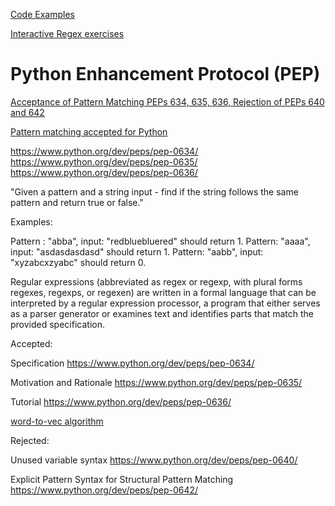 [Code Examples](https://justshowmethecode.com/browse-code-examples/python%20regex)

[Interactive Regex exercises](https://github.com/learnbyexample/py_regular_expressions/tree/master/interactive_exercises)


# Python Enhancement Protocol (PEP) 

[Acceptance of Pattern Matching PEPs 634, 635, 636, Rejection of PEPs 640 and 642](https://mail.python.org/archives/list/python-dev@python.org/thread/SQC2FTLFV5A7DV7RCEAR2I2IKJKGK7W3/)

[Pattern matching accepted for Python](https://lwn.net/Articles/845480/)

https://www.python.org/dev/peps/pep-0634/
https://www.python.org/dev/peps/pep-0635/
https://www.python.org/dev/peps/pep-0636/



"Given a pattern and a string input - find if the string follows the same pattern and return true or false."

Examples:

Pattern : "abba", input: "redbluebluered" should return 1.
Pattern: "aaaa", input: "asdasdasdasd" should return 1.
Pattern: "aabb", input: "xyzabcxzyabc" should return 0.


Regular expressions (abbreviated as regex or regexp, with plural forms regexes, regexps, or regexen) are written in a formal language that can be interpreted by a regular expression processor, a program that either serves as a parser generator or examines text and identifies parts that match the provided specification.

Accepted:

Specification https://www.python.org/dev/peps/pep-0634/

Motivation and Rationale https://www.python.org/dev/peps/pep-0635/

Tutorial https://www.python.org/dev/peps/pep-0636/

[word-to-vec algorithm](https://github.com/JosephSBoyle/skip_gram/blob/346f79ff948ef3d279558a9460c44e7f7598fb7d/skip_gram/main.py)

Rejected:

Unused variable syntax https://www.python.org/dev/peps/pep-0640/

Explicit Pattern Syntax for Structural Pattern Matching https://www.python.org/dev/peps/pep-0642/
